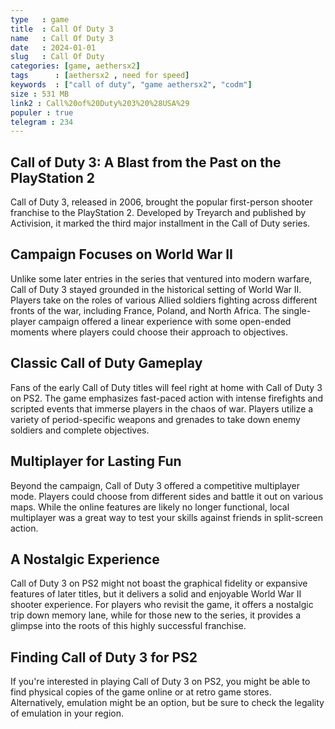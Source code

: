 ```yaml
---
type   : game
title  : Call Of Duty 3
name   : Call Of Duty 3
date   : 2024-01-01
slug   : Call Of Duty
categories: [game, aethersx2]
tags      : [aethersx2 , need for speed]
keywords  : ["call of duty", "game aethersx2", "codm"]
size : 531 MB
link2 : Call%20of%20Duty%203%20%28USA%29
populer : true
telegram : 234
---
```



## Call of Duty 3: A Blast from the Past on the PlayStation 2

Call of Duty 3, released in 2006,  brought the popular first-person shooter franchise to the PlayStation 2. Developed by Treyarch and published by Activision, it marked the third major installment in the Call of Duty series.

## Campaign Focuses on World War II

Unlike some later entries in the series that ventured into modern warfare, Call of Duty 3 stayed grounded in the historical setting of World War II. Players take on the roles of various Allied soldiers fighting across different fronts of the war, including France, Poland, and North Africa. The single-player campaign offered a linear experience with some open-ended moments where players could choose their approach to objectives. 

## Classic Call of Duty Gameplay

Fans of the early Call of Duty titles will feel right at home with Call of Duty 3 on PS2. The game emphasizes fast-paced action with intense firefights and scripted events that immerse players in the chaos of war. Players utilize a variety of period-specific weapons and grenades to take down enemy soldiers and complete objectives.

## Multiplayer for Lasting Fun

Beyond the campaign, Call of Duty 3 offered a competitive multiplayer mode. Players could choose from different sides and battle it out on various maps. While the online features are likely no longer functional, local multiplayer was a great way to test your skills against friends in split-screen action. 

## A Nostalgic Experience

Call of Duty 3 on PS2 might not boast the graphical fidelity or expansive features of later titles, but it delivers a solid and enjoyable World War II shooter experience.  For players who revisit the game, it offers a nostalgic trip down memory lane,  while for those new to the series, it provides a glimpse into the roots of this highly successful franchise. 

## Finding Call of Duty 3 for PS2

If you're interested in playing Call of Duty 3 on PS2, you might be able to find physical copies of the game online or at retro game stores.  Alternatively, emulation might be an option, but be sure to check the legality of emulation in your region.

